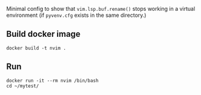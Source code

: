 Minimal config to show that `vim.lsp.buf.rename()` stops working in a virtual environment (if `pyvenv.cfg` exists in the same directory.)

## Build docker image
```
docker build -t nvim .
```
## Run
```
docker run -it --rm nvim /bin/bash
cd ~/mytest/
```
